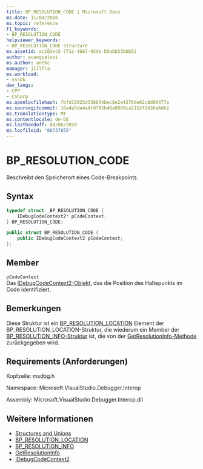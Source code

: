 ```yaml
---
title: BP_RESOLUTION_CODE | Microsoft Docs
ms.date: 11/04/2016
ms.topic: reference
f1_keywords:
- BP_RESOLUTION_CODE
helpviewer_keywords:
- BP_RESOLUTION_CODE structure
ms.assetid: ac103ec5-771c-4667-92de-b5abb53bbb52
author: acangialosi
ms.author: anthc
manager: jillfra
ms.workload:
- vssdk
dev_langs:
- CPP
- CSharp
ms.openlocfilehash: fbfd16025d338b54bec8e2e4276de62c8d00477e
ms.sourcegitcommit: 16a4a5da4a4fd795b46a0869ca2152f2d36e6db2
ms.translationtype: MT
ms.contentlocale: de-DE
ms.lasthandoff: 04/06/2020
ms.locfileid: "80737855"
---
```

# <a name="bp_resolution_code"></a>BP_RESOLUTION_CODE
Beschreibt den Speicherort eines Code-Breakpoints.

## <a name="syntax"></a>Syntax

```cpp
typedef struct _BP_RESOLUTION_CODE {
    IDebugCodeContext2* pCodeContext;
} BP_RESOLUTION_CODE;
```

```csharp
public struct BP_RESOLUTION_CODE {
    public IDebugCodeContext2 pCodeContext;
};
```

## <a name="members"></a>Member
`pCodeContext`\
Das [IDebugCodeContext2-Objekt,](../../../extensibility/debugger/reference/idebugcodecontext2.md) das die Position des Haltepunkts im Code identifiziert.

## <a name="remarks"></a>Bemerkungen
Diese Struktur ist ein [BP_RESOLUTION_LOCATION](../../../extensibility/debugger/reference/bp-resolution-location.md) Element der BP_RESOLUTION_LOCATION-Struktur, die wiederum ein Member der [BP_RESOLUTION_INFO-Struktur](../../../extensibility/debugger/reference/bp-resolution-info.md) ist, die von der [GetResolutionInfo-Methode](../../../extensibility/debugger/reference/idebugbreakpointresolution2-getresolutioninfo.md) zurückgegeben wird.

## <a name="requirements"></a>Requirements (Anforderungen)
Kopfzeile: msdbg.h

Namespace: Microsoft.VisualStudio.Debugger.Interop

Assembly: Microsoft.VisualStudio.Debugger.Interop.dll

## <a name="see-also"></a>Weitere Informationen
- [Structures and Unions](../../../extensibility/debugger/reference/structures-and-unions.md)
- [BP_RESOLUTION_LOCATION](../../../extensibility/debugger/reference/bp-resolution-location.md)
- [BP_RESOLUTION_INFO](../../../extensibility/debugger/reference/bp-resolution-info.md)
- [GetResolutionInfo](../../../extensibility/debugger/reference/idebugbreakpointresolution2-getresolutioninfo.md)
- [IDebugCodeContext2](../../../extensibility/debugger/reference/idebugcodecontext2.md)
